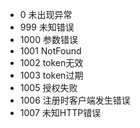 + 0 未出现异常
+ 999 未知错误
+ 1000 参数错误
+ 1001 NotFound
+ 1002 token无效
+ 1003 token过期
+ 1005 授权失败
+ 1006 注册时客户端发生错误
+ 1007 未知HTTP错误